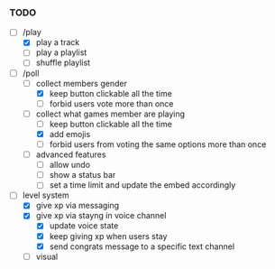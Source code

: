 ### TODO

- [ ] /play
  - [x] play a track
  - [ ] play a playlist
  - [ ] shuffle playlist

- [ ] /poll
    - [ ] collect members gender
        - [x] keep button clickable all the time
        - [ ] forbid users vote more than once
    - [ ] collect what games member are playing
        - [ ] keep button clickable all the time
        - [x] add emojis
        - [ ] forbid users from voting the same options more than once
    - [ ] advanced features
        - [ ] allow undo
        - [ ] show a status bar
        - [ ] set a time limit and update the embed accordingly

- [ ] level system
    - [x] give xp via messaging
    - [x] give xp via stayng in voice channel
        - [x] update voice state
        - [x] keep giving xp when users stay
        - [x] send congrats message to a specific text channel
    - [ ] visual
